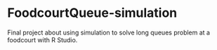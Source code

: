 # FoodcourtQueue-simulation
Final project about using simulation to solve long queues problem at a foodcourt with R Studio. 
